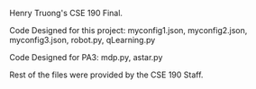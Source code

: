 Henry Truong's CSE 190 Final.

Code Designed for this project: myconfig1.json, myconfig2.json, myconfig3.json, robot.py, qLearning.py

Code Designed for PA3: mdp.py, astar.py

Rest of the files were provided by the CSE 190 Staff.
